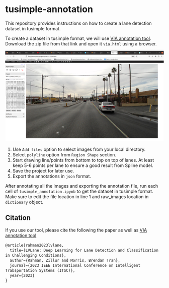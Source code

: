 # tusimple-annotation
This repository provides instructions on how to create a lane detection dataset in tusimple format.

To create a dataset in tusimple format, we will use [VIA annotation tool](https://www.robots.ox.ac.uk/~vgg/software/via/). Download the zip file from that link and open it `via.html` using a browser. 

![demo image](sample-annotation.png)

1. Use `Add files` option to select images from your local directory.
2. Select `polyline` option from `Region Shape` section.
3. Start drawing line/points from bottom to top on top of lanes. At least keep 5-6 points per lane to ensure a good result from Spline model.
4. Save the project for later use.
5. Export the annotations in `json` format.

After annotating all the images and exporting the annotation file, run each cell of `tusimple_annotation.ipynb` to get the dataset in tusimple format. Make sure to edit the file location in line 1 and raw_images location in `dictionary` object.

## Citation
If you use our tool, please cite the following the paper as well as  [VIA annotation tool](https://www.robots.ox.ac.uk/~vgg/software/via/)
```
@article{rahman2023lvlane,
  title={LVLane: Deep Learning for Lane Detection and Classification in Challenging Conditions},
  author={Rahman, Zillur and Morris, Brendan Tran},
  journal={2023 IEEE International Conference on Intelligent Trabsportation Systems (ITSC)},
  year={2023}
}

```
